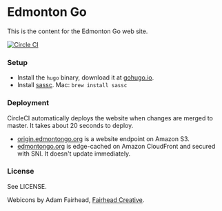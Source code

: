 Edmonton Go
===========

This is the content for the Edmonton Go web site.

[![Circle CI](https://circleci.com/gh/edmontongo/edmontongo.org.svg?style=svg)](https://circleci.com/gh/edmontongo/edmontongo.org)

### Setup

* Install the `hugo` binary, download it at [gohugo.io](http://gohugo.io/).
* Install [sassc](https://github.com/sass/sassc).
  Mac: `brew install sassc`

### Deployment

CircleCI automatically deploys the website when changes are merged to master. It takes about 20 seconds to deploy.

* [origin.edmontongo.org](http://origin.edmontongo.org/) is a website endpoint on Amazon S3.
* [edmontongo.org](https://edmontongo.org/) is edge-cached on Amazon CloudFront and secured with SNI. It doesn't update immediately.

### License

See LICENSE.

Webicons by Adam Fairhead, [Fairhead Creative](http://fairheadcreative.com/).
